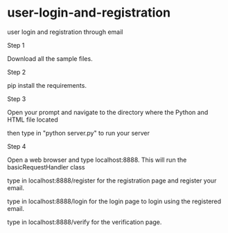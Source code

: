 # user-login-and-registration
user login and registration through email

Step 1

Download all the sample files.


Step 2

pip install the requirements.


Step 3

Open your prompt and navigate to the directory where the Python and HTML file located

then type in "python server.py" to run your server


Step 4

Open a web browser and type localhost:8888. This will run the basicRequestHandler class

type in localhost:8888/register for the registration page and register your email.

type in localhost:8888/login for the login page to login using the registered email.

type in localhost:8888/verify for the verification page.
